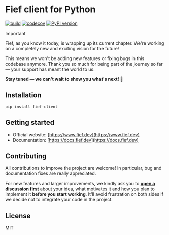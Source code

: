 # Fief client for Python

[![build](https://github.com/fief-dev/fief-python/workflows/Build/badge.svg)](https://github.com/fief-dev/fief-python/actions)
[![codecov](https://codecov.io/gh/fief-dev/fief-python/branch/main/graph/badge.svg)](https://codecov.io/gh/fief-dev/fief-python)
[![PyPI version](https://badge.fury.io/py/fief-client.svg)](https://badge.fury.io/py/fief-client)

> [!IMPORTANT]
> Fief, as you know it today, is wrapping up its current chapter.
> We're working on a completely new and exciting vision for the future!
>
> This means we won't be adding new features or fixing bugs in this codebase anymore.
> Thank you so much for being part of the journey so far — your support has meant the world to us.
>
> **Stay tuned — we can't wait to show you what's next! 🚀**

## Installation

```
pip install fief-client
```

## Getting started

- Official website: [https://www.fief.dev](https://www.fief.dev)
- Documentation: [https://docs.fief.dev](https://docs.fief.dev)

## Contributing

All contributions to improve the project are welcome! In particular, bug and documentation fixes are really appreciated.

For new features and larger improvements, we kindly ask you to [**open a discussion first**](https://github.com/orgs/fief-dev/discussions/new?category=ideas) about your idea, what motivates it and how you plan to implement it **before you start working**. It'll avoid frustration on both sides if we decide not to integrate your code in the project.

## License

MIT
